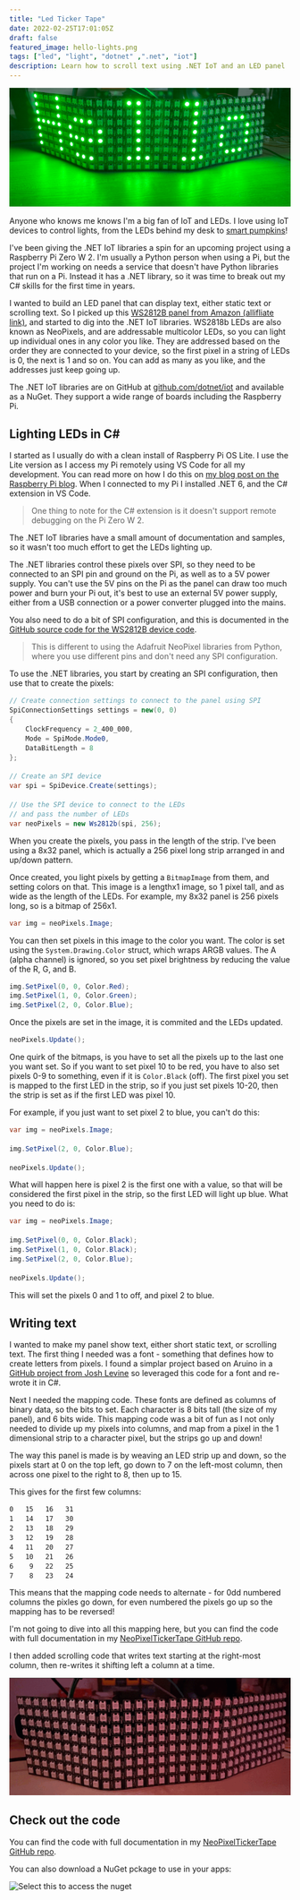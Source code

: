 ```yaml
---
title: "Led Ticker Tape"
date: 2022-02-25T17:01:05Z
draft: false
featured_image: hello-lights.png
tags: ["led", "light", "dotnet" ,".net", "iot"]
description: Learn how to scroll text using .NET IoT and an LED panel
---
```


![An LED panel showing Hello in green](hello-lights.png)

Anyone who knows me knows I'm a big fan of IoT and LEDs. I love using IoT devices to control lights, from the LEDs behind my desk to [smart pumpkins](https://www.youtube.com/watch?v=h5ETn4PTdQA)!

I've been giving the .NET IoT libraries a spin for an upcoming project using a Raspberry Pi Zero W 2. I'm usually a Python person when using a Pi, but the project I'm working on needs a service that doesn't have Python libraries that run on a Pi. Instead it has a .NET library, so it was time to break out my C# skills for the first time in years.

I wanted to build an LED panel that can display text, either static text or scrolling text. So I picked up this [WS2812B panel from Amazon (allifliate link)](https://amzn.to/3sVjF7M), and started to dig into the .NET IoT libraries. WS2818b LEDs are also known as NeoPixels, and are addressable multicolor LEDs, so you can light up individual ones in any color you like. They are addressed based on the order they are connected to your device, so the first pixel in a string of LEDs is 0, the next is 1 and so on. You can add as many as you like, and the addresses just keep going up.

The .NET IoT libraries are on GitHub at [github.com/dotnet/iot](https://github.com/dotnet/iot) and available as a NuGet. They support a wide range of boards including the Raspberry Pi.

## Lighting LEDs in C\#

I started as I usually do with a clean install of Raspberry Pi OS Lite. I use the Lite version as I access my Pi remotely using VS Code for all my development. You can read more on how I do this on [my blog post on the Raspberry Pi blog](https://www.raspberrypi.com/news/coding-on-raspberry-pi-remotely-with-visual-studio-code/). When I connected to my Pi I installed .NET 6, and the C# extension in VS Code.

> One thing to note for the C# extension is it doesn't support remote debugging on the Pi Zero W 2.

The .NET IoT libraries have a small amount of documentation and samples, so it wasn't too much effort to get the LEDs lighting up.

The .NET libraries control these pixels over SPI, so they need to be connected to an SPI pin and ground on the Pi, as well as to a 5V power supply. You can't use the 5V pins on the Pi as the panel can draw too much power and burn your Pi out, it's best to use an external 5V power supply, either from a USB connection or a power converter plugged into the mains.

You also need to do a bit of SPI configuration, and this is documented in the [GitHub source code for the WS2812B device code](https://github.com/dotnet/iot/tree/main/src/devices/Ws28xx).

> This is different to using the Adafruit NeoPixel libraries from Python, where you use different pins and don't need any SPI configuration.

To use the .NET libraries, you start by creating an SPI configuration, then use that to create the pixels:

```csharp
// Create connection settings to connect to the panel using SPI
SpiConnectionSettings settings = new(0, 0)
{
    ClockFrequency = 2_400_000,
    Mode = SpiMode.Mode0,
    DataBitLength = 8
};

// Create an SPI device
var spi = SpiDevice.Create(settings);

// Use the SPI device to connect to the LEDs
// and pass the number of LEDs
var neoPixels = new Ws2812b(spi, 256);
```

When you create the pixels, you pass in the length of the strip. I've been using a 8x32 panel, which is actually a 256 pixel long strip arranged in and up/down pattern.

Once created, you light pixels by getting a `BitmapImage` from them, and setting colors on that. This image is a lengthx1 image, so 1 pixel tall, and as wide as the length of the LEDs. For example, my 8x32 panel is 256 pixels long, so is a bitmap of 256x1.

```csharp
var img = neoPixels.Image;
```

You can then set pixels in this image to the color you want. The color is set using the `System.Drawing.Color` struct, which wraps ARGB values. The A (alpha channel) is ignored, so you set pixel brightness by reducing the value of the R, G, and B.

```csharp
img.SetPixel(0, 0, Color.Red);
img.SetPixel(1, 0, Color.Green);
img.SetPixel(2, 0, Color.Blue);
```

Once the pixels are set in the image, it is commited and the LEDs updated.

```csharp
neoPixels.Update();
```

One quirk of the bitmaps, is you have to set all the pixels up to the last one you want set. So if you want to set pixel 10 to be red, you have to also set pixels 0-9 to something, even if it is `Color.Black` (off). The first pixel you set is mapped to the first LED in the strip, so if you just set pixels 10-20, then the strip is set as if the first LED was pixel 10.

For example, if you just want to set pixel 2 to blue, you can't do this:

```csharp
var img = neoPixels.Image;

img.SetPixel(2, 0, Color.Blue);

neoPixels.Update();
```

What will happen here is pixel 2 is the first one with a value, so that will be considered the first pixel in the strip, so the first LED will light up blue.
What you need to do is:

```csharp
var img = neoPixels.Image;

img.SetPixel(0, 0, Color.Black);
img.SetPixel(1, 0, Color.Black);
img.SetPixel(2, 0, Color.Blue);

neoPixels.Update();
```

This will set the pixels 0 and 1 to off, and pixel 2 to blue.

## Writing text

I wanted to make my panel show text, either short static text, or scrolling text. The first thing I needed was a font - something that defines how to create letters from pixels. I found a simplar project based on Aruino in a [GitHub project from Josh Levine](https://github.com/bigjosh/SimpleTickerTape/tree/main/fonts) so leveraged this code for a font and re-wrote it in C#.

Next I needed the mapping code. These fonts are defined as columns of binary data, so the bits to set. Each character is 8 bits tall (the size of my panel), and 6 bits wide. This mapping code was a bit of fun as I not only needed to divide up my pixels into columns, and map from a pixel in the 1 dimensional strip to a character pixel, but the strips go up and down!

The way this panel is made is by weaving an LED strip up and down, so the pixels start at 0 on the top left, go down to 7 on the left-most column, then across one pixel to the right to 8, then up to 15.

This gives for the first few columns:

```sh
0   15   16   31
1   14   17   30
2   13   18   29
3   12   19   28
4   11   20   27
5   10   21   26
6    9   22   25
7    8   23   24
```

This means that the mapping code needs to alternate - for 0dd numbered columns the pixles go down, for even numbered the pixels go up so the mapping has to be reversed!

I'm not going to dive into all this mapping here, but you can find the code with full documentation in my [NeoPixelTickerTape GitHub repo](https://github.com/jimbobbennett/NeoPixelTickerTape).

I then added scrolling code that writes text starting at the right-most column, then re-writes it shifting left a column at a time.

![Hello world scrolling across the ticker tape](tickertape.gif)

## Check out the code

You can find the code with full documentation in my [NeoPixelTickerTape GitHub repo](https://github.com/jimbobbennett/NeoPixelTickerTape).

You can also download a NuGet pckage to use in your apps:

![Select this to access the nuget](https://img.shields.io/nuget/v/JimBobBennett.NeoPixelTickerTape.svg?style=flat&logo=nuget)
